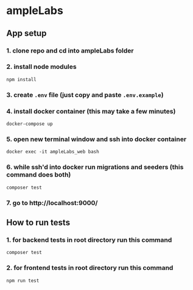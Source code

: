 # ampleLabs

## App setup

### 1. clone repo and cd into ampleLabs folder

### 2. install node modules

```
npm install
```

### 3. create `.env` file (just copy and paste `.env.example`)

### 4. install docker container (this may take a few minutes)

```
docker-compose up
```

### 5. open new terminal window and ssh into docker container

```
docker exec -it ampleLabs_web bash
```

### 6. while ssh'd into docker run migrations and seeders (this command does both)

```
composer test
```

### 7. go to http://localhost:9000/

## How to run tests

### 1. for backend tests in root directory run this command

```
composer test
```

### 2. for frontend tests in root directory run this command

```
npm run test
```

